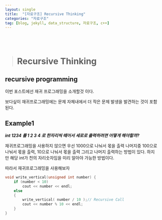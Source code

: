 ```yaml
---
layout: single
title:  "[자료구조] Recursive Thinking"
categories: "자료구조"
tag: [blog, jekyll, data_structure, 자료구조, c++]
---
```

<br><br>


># Recursive Thinking

## recursive programming

이번 포스트에선 재귀 프로그래밍을 소개할것 이다.

보다싶이 재귀프로그래밍에는 문제 자체내에서 더 작은 문제 발생을 발견하는 것이 포함된다.


## Example1

***int 1234 를 1 2 3 4 로 한자리씩 떼어서 세로로 출력하려면 어떻게 해야할까?***

재귀프로그래밍을 사용하지 않으면 우선 1000으로 나눠서 몫을 출력 나머지중 100으로 나눠서 몫을 출력, 10으로 나눠서 몫을 출력 그리고 나머지 출력하는 방법이 있다. 하지만 해당 int가 천의 자리숫자임을 미리 알아야 가능한 방법이다.


따라서 재귀프로그래밍을 사용해보자

```c++
void write_vertical(unsigned int number) {
    if (number < 10)
        cout << number << endl;
    else
    {
        write_vertical( number / 10 );// Recursive Call
        cout << number % 10 << endl;
    }
}
```
